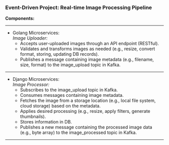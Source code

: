 ### Event-Driven Project: Real-time Image Processing Pipeline

**Components:** 

***
* Golang Microservices:\
_Image Uploader:_ 
    * Accepts user-uploaded images through an API endpoint (RESTful).
    * Validates and transforms images as needed (e.g., resize, convert format, storing, updating DB records).
    * Publishes a message containing image metadata (e.g., filename, size, format) to the image_upload topic in Kafka.
***


* Django Microservices:\
_Image Processor:_
    * Subscribes to the image_upload topic in Kafka.
    * Consumes messages containing image metadata.
    * Fetches the image from a storage location (e.g., local file system, cloud storage) based on the metadata.
    * Applies desired processing (e.g., resize, apply filters, generate thumbnails).
    * Stores information in DB.
    * Publishes a new message containing the processed image data (e.g., byte array) to the image_processed topic in Kafka.
***